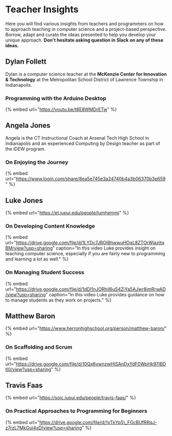 # Teacher Insights

Here you will find various insights from teachers and programmers on how to approach teaching in computer science and a project-based perspective. Borrow, adapt and curate the ideas presented to help you develop your unique approach. **Don't hesitate asking question in Slack on any of these ideas.**

## Dylan Follett

Dylan is a computer science teacher at the **McKenzie Center for Innovation & Technology** at the Metropolitan School District of Lawrence Township in Indianapolis.

### Programming with the Arduino Desktop

{% embed url="https://youtu.be/t8E8WMDrETw" %}

## Angela Jones

Angela is the CT Instructional Coach at Arsenal Tech High School in Indianapolis and an experienced Computing by Design teacher as part of the iDEW program.

### On Enjoying the Journey

{% embed url="https://www.loom.com/share/8ea5e745e3a24740b4a3b06370b3e659" %}

## Luke Jones

{% embed url="https://et.iupui.edu/people/lumhemmi" %}

### On Developing Content Knowledge

{% embed url="https://drive.google.com/file/d/1LYDc7JROl8hwwuHOqL8ZTOrWjazjtqBM/view?usp=sharing" caption="In this video Luke provides insight on teaching computer science, especially if you are fairly new to programming and learning a lot as well." %}

### On Managing Student Success

{% embed url="https://drive.google.com/file/d/1dDl1nJORhiI6uS4ZiYa5AJwr8imRrwAD/view?usp=sharing" caption="In this video Luke provides guidance on how to manage students as they work on projects." %}

## Matthew Baron

{% embed url="https://www.herronhighschool.org/person/matthew-baron/" %}

### On Scaffolding and Scrum

{% embed url="https://drive.google.com/file/d/10Qx6vwnzwHISAnDxYdF0WpHk97IBDtl0/view?usp=sharing" %}

## Travis Faas

{% embed url="https://soic.iupui.edu/people/travis-faas/" %}

### On Practical Approaches to Programming for Beginners

{% embed url="https://drive.google.com/file/d/1xTkYp5\_FGcBUfRRqJ-z7rzL7MkGuj4xD/view?usp=sharing" %}

